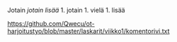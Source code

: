 Jotain
*jotain lisää*
	1. jotain
	1. vielä 
	1. lisää


https://github.com/Qwecu/ot-harjoitustyo/blob/master/laskarit/viikko1/komentorivi.txt
